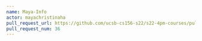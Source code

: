 ```yaml
---
name: Maya-Info
actor: mayachristinaha
pull_request_url: https://github.com/ucsb-cs156-s22/s22-4pm-courses/pull/36
pull_request_num: 36
---
```


